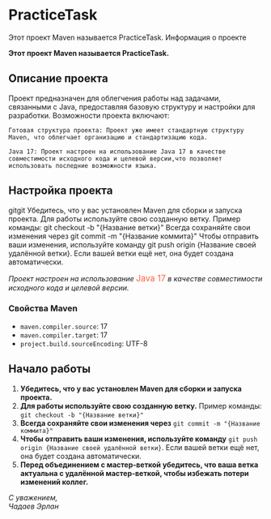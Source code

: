 # PracticeTask

Этот проект Maven называется PracticeTask.
Информация о проекте

**Этот проект Maven называется PracticeTask.**
## Описание проекта

Проект предназначен для облегчения работы над задачами, связанными с Java, предоставляя базовую структуру и настройки для разработки. Возможности проекта включают:

    Готовая структура проекта: Проект уже имеет стандартную структуру Maven, что облегчает организацию и стандартизацию кода.

    Java 17: Проект настроен на использование Java 17 в качестве совместимости исходного кода и целевой версии,что позволяет использовать последние возможности языка.

## Настройка проекта
gitgit
    Убедитесь, что у вас установлен Maven для сборки и запуска проекта.
    Для работы используйте свою созданную ветку. Пример команды: git checkout -b "{Название ветки}"
    Всегда сохраняйте свои изменения через git commit -m "{Название коммита}"
    Чтобы отправить ваши изменения, используйте команду git push origin {Название своей удалённой ветки}. Если вашей ветки ещё нет, она будет создана автоматически.

*Проект настроен на использование* <span style="color: #FF6347; font-size: 1.2em;">Java 17</span> *в качестве совместимости исходного кода и целевой версии.*

### Свойства Maven

- `maven.compiler.source`: 17
- `maven.compiler.target`: 17
- `project.build.sourceEncoding`: UTF-8

## Начало работы

1. **Убедитесь, что у вас установлен Maven для сборки и запуска проекта.**
2. **Для работы используйте свою созданную ветку.** Пример команды: `git checkout -b "{Название ветки}"`
3. **Всегда сохраняйте свои изменения через** `git commit -m "{Название коммита}"`
4. **Чтобы отправить ваши изменения, используйте команду** `git push origin {Название своей удалённой ветки}`. Если вашей ветки ещё нет, она будет создана автоматически.
5. **Перед объединением с мастер-веткой убедитесь, что ваша ветка актуальна с удалённой мастер-веткой, чтобы избежать потери изменений коллег.**

*С уважением,  
 Чадаев Эрлан*
